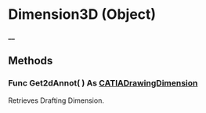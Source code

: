 # Dimension3D (Object)

**__**

## Methods

### Func **Get2dAnnot**( ) As [CATIADrawingDimension](../DraftingInterfaces/interface_DrawingDimension_55138.md)

Retrieves Drafting Dimension.